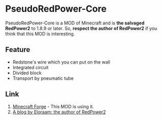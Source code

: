 # PseudoRedPower-Core
PseudoRedPower-Core is a MOD of Minecraft and is **the salvaged RedPower2** to 1.8.9 or later. So, **respect the author of RedPower2** if you think that this MOD is interesting.

## Feature
* Redstone's wire which you can put on the wall
* Integrated circuit
* Divided block
* Transport by pneumatic tube

## Link
1. [Minecraft Forge](https://github.com/MinecraftForge/MinecraftForge) - This MOD is using it.
1. [A blog by Eloraam: the author of RedPower2](http://www.eloraam.com/ "Eloraams Blog")